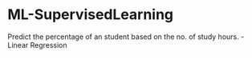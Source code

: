 # ML-SupervisedLearning
Predict the percentage of an student based on the no. of study hours. - Linear Regression
